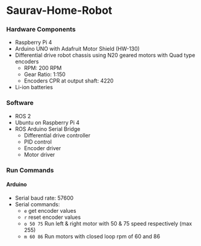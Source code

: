 # Saurav-Home-Robot

### Hardware Components

 - Raspberry Pi 4
 - Arduino UNO with Adafruit Motor Shield (HW-130)
 - Differential drive robot chassis using N20 geared motors with Quad type encoders
    - RPM: 200 RPM
    - Gear Ratio: 1:150
    - Encoders CPR at output shaft: 4220
- Li-ion batteries

### Software

 - ROS 2
 - Ubuntu on Raspberry Pi 4
 - ROS Arduino Serial Bridge
    - Differential drive controller
    - PID control
    - Encoder driver
    - Motor driver


### Run Commands

#### Arduino
- Serial baud rate: 57600
- Serial commands:
    - `e` get encoder values
    - `r` reset encoder values
    - `o 50 75` Run left & right motor with 50 & 75 speed respectively (max 255)
    - `m 60 86` Run motors with closed loop rpm of 60 and 86